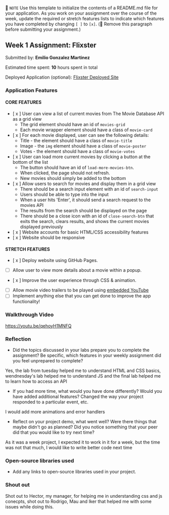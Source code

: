 📝 `NOTE` Use this template to initialize the contents of a README.md file for your application. As you work on your assignment over the course of the week, update the required or stretch features lists to indicate which features you have completed by changing `[ ]` to `[x]`. (🚫 Remove this paragraph before submitting your assignment.)

## Week 1 Assignment: Flixster

Submitted by: **Emilio Gonzalez Martinez**

Estimated time spent: **10** hours spent in total

Deployed Application (optional): [Flixster Deployed Site](ADD_LINK_HERE)

### Application Features

#### CORE FEATURES

- [ x ] User can view a list of current movies from The Movie Database API as a grid view
  - The grid element should have an id of `movies-grid`
  - Each movie wrapper element should have a class of `movie-card`
- [ x ] For each movie displayed, user can see the following details:
  - Title - the element should have a class of `movie-title`
  - Image - the `img` element should have a class of `movie-poster`
  - Votes - the element should have a class of `movie-votes`
- [ x ] User can load more current movies by clicking a button at the bottom of the list
  - The button should have an id of `load-more-movies-btn`.
  - When clicked, the page should not refresh.
  - New movies should simply be added to the bottom
- [ x ] Allow users to search for movies and display them in a grid view
  - There should be a search input element with an id of `search-input`
  - Users should be able to type into the input
  - When a user hits 'Enter', it should send a search request to the movies API
  - The results from the search should be displayed on the page
  - There should be a close icon with an id of `close-search-btn` that exits the search, clears results, and shows the current movies displayed previously
- [ x ] Website accounts for basic HTML/CSS accessibility features
- [ x ] Website should be responsive

#### STRETCH FEATURES

- [ x ] Deploy website using GitHub Pages. 
- [ ] Allow user to view more details about a movie within a popup.
- [ x ] Improve the user experience through CSS & animation.
- [ ] Allow movie video trailers to be played using [embedded YouTube](https://support.google.com/youtube/answer/171780?hl=en)
- [ ] Implement anything else that you can get done to improve the app functionality!

### Walkthrough Video

https://youtu.be/qehoyH1MNFQ

### Reflection

* Did the topics discussed in your labs prepare you to complete the assignment? Be specific, which features in your weekly assignment did you feel unprepared to complete?

Yes, the lab from tuesday helped me to understand HTML and CSS basics, wendnesday's lab helped me to understand JS and the final lab helped me to learn how to access an API

* If you had more time, what would you have done differently? Would you have added additional features? Changed the way your project responded to a particular event, etc.
  
I would add more animations and error handlers

* Reflect on your project demo, what went well? Were there things that maybe didn't go as planned? Did you notice something that your peer did that you would like to try next time?

As it was a week project, I expected it to work in it for a week, but the time was not that much, I would like to write better code next time

### Open-source libraries used

- Add any links to open-source libraries used in your project.

### Shout out

Shot out to Hector, my manager, for helping me in understanding css and js conecpts, shot out to Rodrigo, Mau and Iker that helped me with some issues while doing this.
